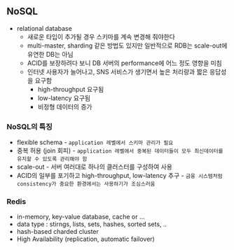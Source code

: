 ## NoSQL

- relational database
    - 새로운 타입이 추가될 경우 스키마를 계속 변경해 줘야한다
    - multi-master, sharding 같은 방법도 있지만 일반적으로 RDB는 scale-out에 유연한 DB는 아님
    - ACID를 보장하려다 보니 DB 서버의 performance에 어느 정도 영향을 미침
    - 인터넷 사용자가 늘어나고, SNS 서비스가 생기면서 높은 처리량과 짧은 응답성을 요구함
        - high-throughput 요구됨
        - low-latency 요구됨
        - 비정형 데이터의 증가

### NoSQL의 특징

- flexible schema - `application 레벨에서 스키마 관리가 필요`
- 중복 허용 (join 회피) - `application 레벨에서 중복된 데이터들이 모두 최신데이터를 유지할 수 있도록 관리해야 함`
- scale-out - 서버 여러대로 하나의 클러스터를 구성하여 사용
- ACID의 일부를 포기하고 high-throughput, low-latency 추구 - `금융 시스템처럼 consistency가 중요한 환경에서는 사용하기가 조심스러움`

### Redis

- in-memory, key-value database, cache or …
- data type : stirngs, lists, sets, hashes, sorted sets, ..
- hash-based charded cluster
- High Availability (replication, automatic failover)
